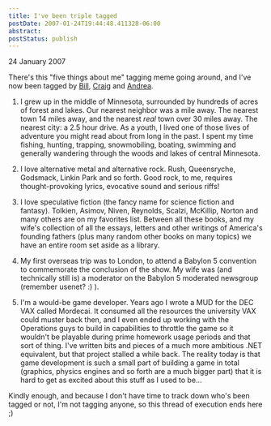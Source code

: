 ```yaml
---
title: I've been triple tagged
postDate: 2007-01-24T19:44:48.411328-06:00
abstract: 
postStatus: publish
---
```

24 January 2007

There's this "five things about me" tagging meme going around, and I've now been tagged by [Bill](http://msmvps.com/blogs/bill/archive/2007/01/11/tagged-5-things-about-me.aspx), [Craig](http://dotnetjunkies.com/WebLog/craigshoemaker/archive/2007/01/11/five_things_2007.aspx) and [Andrea](http://www.dotnetside.org/blogs/andreacol/archive/2007/01/22/_5B00_OT_5D00_-Taggato_2C00_-_E800_-una-cosa-bbbuona_3F00_.aspx).

1. I grew up in the middle of Minnesota, surrounded by hundreds of acres of forest and lakes. Our nearest neighbor was a mile away. The nearest town 14 miles away, and the nearest *real* town over 30 miles away. The nearest city: a 2.5 hour drive. As a youth, I lived one of those lives of adventure you might read about from long in the past. I spent my time fishing, hunting, trapping, snowmobiling, boating, swimming and generally wandering through the woods and lakes of central Minnesota.

2. I love alternative metal and alternative rock. Rush, Queensryche, Godsmack, Linkin Park and so forth. Good rock, to me, requires thought-provoking lyrics, evocative sound and serious riffs!

3. I love speculative fiction (the fancy name for science fiction and fantasy). Tolkien, Asimov, Niven, Reynolds, Scalzi, McKillip, Norton and many others are on my favorites list. Between all these books, and my wife's collection of all the essays, letters and other writings of America's founding fathers (plus many random other books on many topics) we have an entire room set aside as a library.

4. My first overseas trip was to London, to attend a Babylon 5 convention to commemorate the conclusion of the show. My wife was (and technically still is) a moderator on the Babylon 5 moderated newsgroup (remember usenet? :) ).

5. I'm a would-be game developer. Years ago I wrote a MUD for the DEC VAX called Mordecai. It consumed all the resources the university VAX could muster back then, and I even ended up working with the Operations guys to build in capabilities to throttle the game so it wouldn't be playable during prime homework usage periods and that sort of thing. I've written bits and pieces of a much more ambitious .NET equivalent, but that project stalled a while back. The reality today is that game development is such a small part of building a game in total (graphics, physics engines and so forth are a much bigger part) that it is hard to get as excited about this stuff as I used to be...

Kindly enough, and because I don't have time to track down who's been tagged or not, I'm not tagging anyone, so this thread of execution ends here ;)
